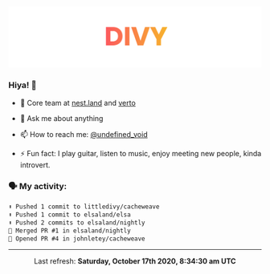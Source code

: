 
![](https://github.com/divy-work/divy-work/raw/master/assets/divy.png)

### Hiya! 👋

- 🔭 Core team at [nest.land](https://github.com/nestdotland/nest.land) and [verto](https://github.com/useverto/verto)

- 💬 Ask me about anything

- 📫 How to reach me: [@undefined_void](https://instagram.com/divy.exe)

- ⚡ Fun fact: I play guitar, listen to music, enjoy meeting new people, kinda introvert.

### 🗣 My activity:

```
⬆️ Pushed 1 commit to littledivy/cacheweave
⬆️ Pushed 1 commit to elsaland/elsa
⬆️ Pushed 2 commits to elsaland/nightly
🎉 Merged PR #1 in elsaland/nightly
💪 Opened PR #4 in johnletey/cacheweave
```

------------
<p align="center">Last refresh: <b>Saturday, October 17th 2020, 8:34:30 am UTC</b></p>
